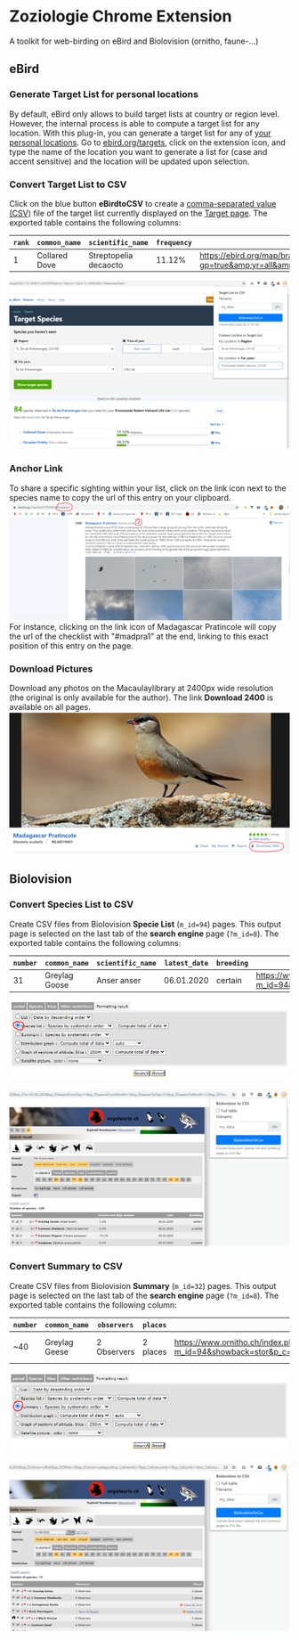 # Zoziologie Chrome Extension

A toolkit for web-birding on eBird and Biolovision (ornitho, faune-...)

## eBird

### Generate Target List for personal locations

By default, eBird only allows to build target lists at country or region level. However, the internal process is able to compute a target list for any location. With this plug-in, you can generate a target list for any of [your personal locations](https://ebird.org/MyEBird?cmd=manageLocations). Go to [ebird.org/targets](https://ebird.org/targets), click on the extension icon, and type the name of the location you want to generate a list for (case and accent sensitive) and the location will be updated upon selection.

### Convert Target List to CSV

Click on the blue button **eBirdtoCSV** to create a [comma-separated value (CSV)](https://en.wikipedia.org/wiki/Comma-separated_values) file of the target list currently displayed on the [Target page](https://ebird.org/targets). The exported table contains the following columns:

| `rank` | `common_name` | `scientific_name` | `frequency` | `link_map` |
| ------------- | ------------- | ------------- | ------------- | ------------- |
| 1  | Collared Dove   | Streptopelia decaocto  | 11.12%  | <https://ebird.org/map/brant?gp=true&amp;yr=all&amp;env.minX=-5.144&amp;env.minY=41.334&amp;env.maxX=9.56&amp;env.maxY=51.093>

![Export of Target list](https://github.com/Zoziologie/Chrome-Extension/blob/master/assets/ExportTargetList.PNG?raw=true)

### Anchor Link

To share a specific sighting within your list, click on the link icon next to the species name to copy the url of this entry on your clipboard.
![Anchorlink](https://github.com/Zoziologie/Chrome-Extension/blob/master/assets/Anchorpoint.png?raw=true)
For instance, clicking on the link icon of Madagascar Pratincole will copy the url of the checklist with "#madpra1" at the end, linking to this exact position of this entry on the page.

### Download Pictures

Download any photos on the Macaulaylibrary at 2400px wide resolution (the original is only available for the author). The link **Download 2400** is available on all pages.
![Anchorlink](https://github.com/Zoziologie/Chrome-Extension/blob/master/assets/Download2400.PNG?raw=true)

## Biolovision

### Convert Species List to CSV

Create CSV files from Biolovision **Specie List** (`m_id=94`) pages. This output page is selected on the last tab of the **search engine** page (`?m_id=8`). The exported table contains the following columns:

| `number` | `common_name` | `scientific_name` | `latest_date` | `breeding` | `link_observation` | `link_stat` | `link_info` |
| ------------- | ------------- | ------------- | ------------- | ------------- | ------------- | ------------- | ------------- |
| 31 | Greylag Goose | Anser anser | 06.01.2020 | certain | <https://www.ornitho.ch/index.php?m_id=94&showback=stor&p_c=5&p_cc=-1&sp_tg=1&sp_DateSynth=02.06.2020&sp_DChoice=offset&sp_DOffset=5&sp_SChoice=species&sp_S=60&sp_PChoice=canton&sp_cC=000100110000000000000011001001100000000000000000000&sp_FChoice=list&sp_FDisplay=DATE_PLACE_SPECIES&sp_DFormat=DESC>  | <https://www.ornitho.ch/index.php?m_id=81&frmSpecies=60&sp_tg=1&showback=stor> | <https://www.ornitho.ch/index.php?m_id=15&showback=stor&backlink=skip&frmSpecies=60&sp_tg=1>


![Selection of summary](https://github.com/Zoziologie/Chrome-Extension/blob/master/assets/search-engine-formating-2.PNG?raw=true)

![Export of species list](https://github.com/Zoziologie/Chrome-Extension/blob/master/assets/SpeciesListoCSV.PNG?raw=true)

### Convert Summary to CSV

Create CSV files from Biolovision **Summary** (`m_id=32`) pages. This output page is selected on the last tab of the **search engine** page (`?m_id=8`). The exported table contains the following column:

| `number` | `common_name` | `observers` | `places` | `link_observations` | `link_stat` | `link_info` | `photo` |
| ------------- | ------------- | ------------- | ------------- | ------------- | ------------- | ------------- | ------------- |
| ~40 | Greylag Geese | 2 Observers | 2 places | <https://www.ornitho.ch/index.php?m_id=94&showback=stor&p_c=5&p_cc=-1&sp_tg=1&sp_DateSynth=01.06.2020&sp_DChoice=range&sp_DFrom=01.06.2020&sp_DTo=01.06.2020&sp_SChoice=species&sp_S=60&sp_PChoice=canton&sp_cC=000100110000000000000011001001100000000000000000000&sp_FChoice=list&sp_FDisplay=DATE_PLACE_SPECIES&sp_DFormat=DESC> | <https://www.ornitho.ch/index.php?m_id=81&frmSpecies=60&showback=stor&cDate=2020-06-01> | <https://www.ornitho.ch/index.php?m_id=15&showback=stor&backlink=skip&y=2020&frmSpecies=60&sp_tg=1>



![Selection of species list](https://github.com/Zoziologie/Chrome-Extension/blob/master/assets/search-engine-formating.PNG?raw=true)

![Export of summary](https://github.com/Zoziologie/Chrome-Extension/blob/master/assets/SummarytoCSV.PNG?raw=true)